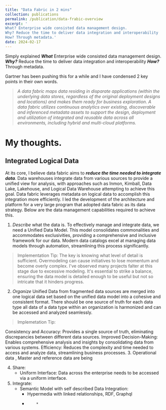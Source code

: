 ```yaml
---
title: "Data Fabric in 2 mins"
collection: publications
permalink: /publication/data-frabic-overview
excerpt: '
What? Enterprise wide consisted data management design.
Why? Reduce the time to deliver data integration and interoperability
How? Through metadata.'
date: 2024-02-17
---
```


Simply explained
***What*** Enterprise wide consisted data management design.
***Why?*** Reduce the time to deliver data integration and interoperability
***How?*** Through metadata.

Gartner has been pushing this for a while and I have condensed 2 key points in their own words.
> *A data fabric maps data residing in disparate applications (within the underlying data stores, regardless of the original deployment designs and locations) and makes them ready for business exploration.*
> *A data fabric utilizes continuous analytics over existing, discoverable and inferenced metadata assets to support the design, deployment and utilization of integrated and reusable data across all environments, including hybrid and multi-cloud platforms.*

# My thoughts.

## Integrated Logical Data

At its core, I believe data fabric aims to ***reduce the time needed to integrate data***. Data warehouses integrate data from various sources to provide a unified view for analysis, with approaches such as Inmon, Kimball, Data Lake, Lakehouse, and Logical Data Warehouse attempting to achieve this goal. Data fabric leverages metadata on logical data to accomplish this integration more efficiently. I led the development of the architecture and platform for a very large program that adopted data fabric as its data strategy. Below are the data management capabilities required to achieve this.

1. *Describe* what the data is. To effectively manage and integrate data, we need a Unified Data Model. This model consolidates commonalities and accommodates exclusivities, providing a comprehensive and inclusive framework for our data. Modern data catalogs excel at managing data models through automation, streamlining this process significantly.
> Implementation Tip: The key is knowing what level of detail is sufficient. Overmodeling can cause initiatives to lose momentum and become overly complex. I've observed many projects falter at this stage due to excessive modeling. It's essential to strike a balance, ensuring the data model is detailed enough to be useful but not so intricate that it hinders progress.

2. *Organize* Unified Data from fragmented data sources are merged into one logical data set based on the unified data model into a cohesive and consistent format. There should be one source of truth for each data type all data of a data type within an organization is harmonized and can be accessed and analyzed seamlessly.
> Implemetation Tip:

Consistency and Accuracy: Provides a single source of truth, eliminating discrepancies between different data sources.
Improved Decision-Making: Enables comprehensive analysis and insights by consolidating data from various systems.
Efficiency: Reduces the complexity and time needed to access and analyze data, streamlining business processes.
3. Operational data , Master and reference data are being 

4. Share:  
    * Uniform Interface: Data across the enterprise needs to be accessed via a uniform interface.
5. Integrate:  
    * Semantic Model with self described Data Integration: 
        * Hypermedia with linked relationships, RDF, Graphql
        *         * 
